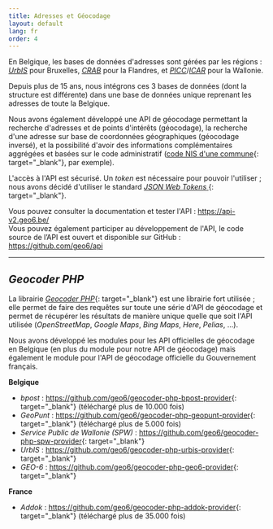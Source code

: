 ```yaml
---
title: Adresses et Géocodage
layout: default
lang: fr
order: 4
---
```


En Belgique, les bases de données d'adresses sont gérées par les régions : [*UrbIS*](https://cirb.brussels/fr/nos-solutions/urbis-solutions/urbis-data) pour Bruxelles, [*CRAB*](https://overheid.vlaanderen.be/informatie-vlaanderen/producten-diensten/centraal-referentieadressenbestand-crab) pour la Flandres, et [*PICC*](https://geoportail.wallonie.be/georeferentiel/PICC)/[*ICAR*](https://geoportail.wallonie.be/georeferentiel/icar) pour la Wallonie.

Depuis plus de 15 ans, nous intégrons ces 3 bases de données (dont la structure est  différente) dans une base de données unique reprenant les adresses de toute la Belgique.

Nous avons également développé une API de géocodage permettant la recherche d'adresses et de points d'intérêts (géocodage), la recherche d'une adresse sur base de coordonnées géographiques (géocodage inversé), et la possibilité d'avoir des informations complémentaires aggrégées et basées sur le code administratif ([code NIS d'une commune](https://statbel.fgov.be/fr/propos-de-statbel/methodologie/classifications/geographie){: target="_blank"}, par exemple).

L'accès à l'API est sécurisé. Un *token* est nécessaire pour pouvoir l'utiliser ; nous avons décidé d'utiliser le standard [*JSON Web Tokens* ](https://jwt.io/){: target="_blank"}.

Vous pouvez consulter la documentation et tester l'API : <https://api-v2.geo6.be/>  
Vous pouvez également participer au développement de l'API, le code source de l’API est ouvert et disponible sur GitHub : <https://github.com/geo6/api>

---

##  *Geocoder PHP*

La librairie [*Geocoder PHP*](https://geocoder-php.org/){: target="_blank"} est une librairie fort utilisée ; elle permet de faire des requêtes sur toute une série d'API de géocodage et permet de récupérer les résultats de manière unique quelle que soit l'API utilisée (*OpenStreetMap*, *Google Maps*, *Bing Maps*, *Here*, *Pelias*, ...).

Nous avons développé les modules pour les API officielles de géocodage en Belgique (en plus du module pour notre API de géocodage) mais également le module pour l'API de géocodage officielle du Gouvernement français.

**Belgique**

* *bpost* : <https://github.com/geo6/geocoder-php-bpost-provider>{: target="_blank"} (téléchargé plus de 10.000 fois)
* *GeoPunt* : <https://github.com/geo6/geocoder-php-geopunt-provider>{: target="_blank"}  (téléchargé plus de 5.000 fois)
* *Service Public de Wallonie (SPW)* : <https://github.com/geo6/geocoder-php-spw-provider>{: target="_blank"} 
* *UrbIS* : <https://github.com/geo6/geocoder-php-urbis-provider>{: target="_blank"} 
* *GEO-6* : <https://github.com/geo6/geocoder-php-geo6-provider>{: target="_blank"} 

**France**

* *Addok* : <https://github.com/geo6/geocoder-php-addok-provider>{: target="_blank"}  (téléchargé plus de 35.000 fois)
